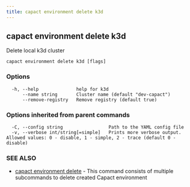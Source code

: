 ```yaml
---
title: capact environment delete k3d
---
```


## capact environment delete k3d

Delete local k3d cluster

```
capact environment delete k3d [flags]
```

### Options

```
  -h, --help              help for k3d
      --name string       Cluster name (default "dev-capact")
      --remove-registry   Remove registry (default true)
```

### Options inherited from parent commands

```
  -C, --config string                 Path to the YAML config file
  -v, --verbose int/string[=simple]   Prints more verbose output. Allowed values: 0 - disable, 1 - simple, 2 - trace (default 0 - disable)
```

### SEE ALSO

* [capact environment delete](capact_environment_delete.md)	 - This command consists of multiple subcommands to delete created Capact environment

